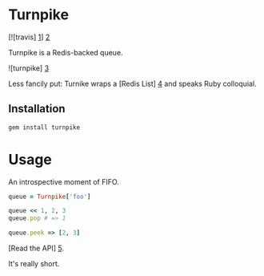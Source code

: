 # Turnpike

[![travis] [1]] [2]

Turnpike is a Redis-backed queue.

![turnpike] [3]

Less fancily put: Turnike wraps a [Redis List] [4] and speaks Ruby colloquial.

## Installation

```sh
gem install turnpike
```

# Usage

An introspective moment of FIFO.

```ruby
queue = Turnpike['foo']

queue << 1, 2, 3
queue.pop # => 1

queue.peek => [2, 3]
```

[Read the API] [5].

It's really short.

[1]: https://secure.travis-ci.org/hakanensari/turnpike.png
[2]: http://travis-ci.org/hakanensari/turnpike
[3]: http://f.cl.ly/items/33242X323P3M1t1G400H/turnpike.jpg
[4]: http://redis.io/topics/data-types
[5]: https://github.com/hakanensari/turnpike/blob/master/lib/turnpike/queue.rb
